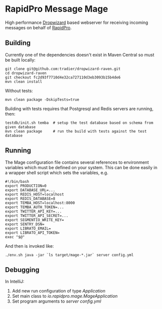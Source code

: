 RapidPro Message Mage
=====================

High performance [Dropwizard](https://dropwizard.github.io/dropwizard) based webserver for receiving incoming messages on behalf of [RapidPro](https://github.com/rapidpro/rapidpro).

Building
--------
Currently one of the dependencies doesn't exist in Maven Central so must be built locally:

    git clone git@github.com:tradier/dropwizard-raven.git
    cd dropwizard-raven
    git checkout fc2d93f7710d4e32ca727110d3eb3093b15b4de6
    mvn clean install

Without tests:

    mvn clean package -DskipTests=true

Building with tests requires that Postgresql and Redis servers are running, then:

    testdb/init.sh temba  # setup the test database based on schema from given database
    mvn clean package     # run the build with tests against the test database

Running
-------
The Mage configuration file contains several references to environment variables which must be defined on your system.
This can be done easily in a wrapper shell script which sets the variables, e.g.

    #!/bin/bash
    export PRODUCTION=0
    export DATABASE_URL=...
    export REDIS_HOST=localhost
    export REDIS_DATABASE=8
    export TEMBA_HOST=localhost:8000
    export TEMBA_AUTH_TOKEN=...
    export TWITTER_API_KEY=...
    export TWITTER_API_SECRET=...
    export SEGMENTIO_WRITE_KEY=
    export SENTRY_DSN=
    export LIBRATO_EMAIL=
    export LIBRATO_API_TOKEN=
    exec "$@"

And then is invoked like:

    ./env.sh java -jar `ls target/mage-*.jar` server config.yml

Debugging
---------
In IntelliJ:

1. Add new run configuration of type _Application_
2. Set main class to _io.rapidpro.mage.MageApplication_
3. Set program arguments to _server config.yml_ 
